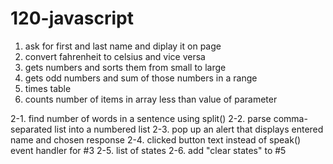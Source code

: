 # 120-javascript

1) ask for first and last name and diplay it on page
2) convert fahrenheit to celsius and vice versa
3) gets numbers and sorts them from small to large
4) gets odd numbers and sum of those numbers in a range
5) times table
6) counts number of items in array less than value of parameter

2-1. find number of words in a sentence using split()
2-2. parse comma-separated list into a numbered list
2-3. pop up an alert that displays entered name and chosen response
2-4. clicked button text instead of speak() event handler for #3
2-5. list of states
2-6. add "clear states" to #5
